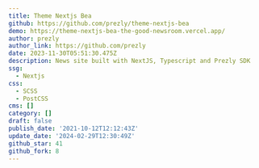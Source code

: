```yaml
---
title: Theme Nextjs Bea
github: https://github.com/prezly/theme-nextjs-bea
demo: https://theme-nextjs-bea-the-good-newsroom.vercel.app/
author: prezly
author_link: https://github.com/prezly
date: 2023-11-30T05:51:30.475Z
description: News site built with NextJS, Typescript and Prezly SDK
ssg:
  - Nextjs
css:
  - SCSS
  - PostCSS
cms: []
category: []
draft: false
publish_date: '2021-10-12T12:12:43Z'
update_date: '2024-02-29T12:30:49Z'
github_star: 41
github_fork: 8
---
```

